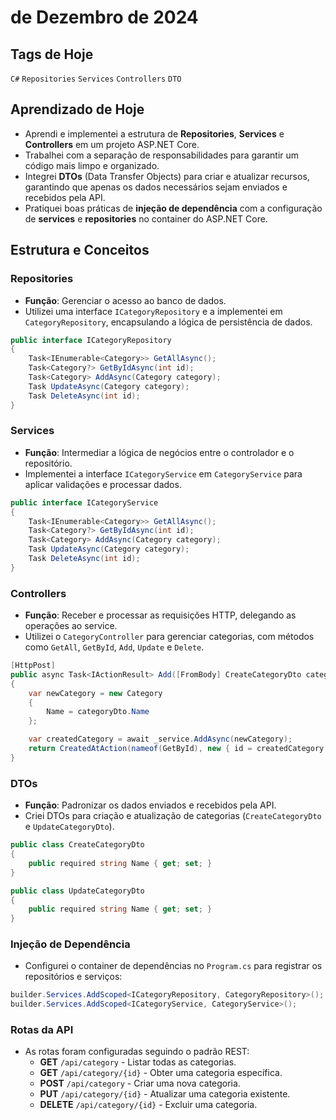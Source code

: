 #  de Dezembro de 2024

## Tags de Hoje

`C#` `Repositories` `Services` `Controllers` `DTO`

## Aprendizado de Hoje

- Aprendi e implementei a estrutura de **Repositories**, **Services** e **Controllers** em um projeto ASP.NET Core.
- Trabalhei com a separação de responsabilidades para garantir um código mais limpo e organizado.
- Integrei **DTOs** (Data Transfer Objects) para criar e atualizar recursos, garantindo que apenas os dados necessários sejam enviados e recebidos pela API.
- Pratiquei boas práticas de **injeção de dependência** com a configuração de **services** e **repositories** no container do ASP.NET Core.

## Estrutura e Conceitos

### **Repositories**
- **Função**: Gerenciar o acesso ao banco de dados.
- Utilizei uma interface `ICategoryRepository` e a implementei em `CategoryRepository`, encapsulando a lógica de persistência de dados.

```csharp
public interface ICategoryRepository
{
    Task<IEnumerable<Category>> GetAllAsync();
    Task<Category?> GetByIdAsync(int id);
    Task<Category> AddAsync(Category category);
    Task UpdateAsync(Category category);
    Task DeleteAsync(int id);
}
```

### **Services**
- **Função**: Intermediar a lógica de negócios entre o controlador e o repositório.
- Implementei a interface `ICategoryService` em `CategoryService` para aplicar validações e processar dados.

```csharp
public interface ICategoryService
{
    Task<IEnumerable<Category>> GetAllAsync();
    Task<Category?> GetByIdAsync(int id);
    Task<Category> AddAsync(Category category);
    Task UpdateAsync(Category category);
    Task DeleteAsync(int id);
}
```

### **Controllers**
- **Função**: Receber e processar as requisições HTTP, delegando as operações ao service.
- Utilizei o `CategoryController` para gerenciar categorias, com métodos como `GetAll`, `GetById`, `Add`, `Update` e `Delete`.

```csharp
[HttpPost]
public async Task<IActionResult> Add([FromBody] CreateCategoryDto categoryDto)
{
    var newCategory = new Category
    {
        Name = categoryDto.Name
    };

    var createdCategory = await _service.AddAsync(newCategory);
    return CreatedAtAction(nameof(GetById), new { id = createdCategory.Id }, createdCategory);
}
```

### **DTOs**
- **Função**: Padronizar os dados enviados e recebidos pela API.
- Criei DTOs para criação e atualização de categorias (`CreateCategoryDto` e `UpdateCategoryDto`).

```csharp
public class CreateCategoryDto
{
    public required string Name { get; set; }
}

public class UpdateCategoryDto
{
    public required string Name { get; set; }
}
```

### **Injeção de Dependência**
- Configurei o container de dependências no `Program.cs` para registrar os repositórios e serviços:
```csharp
builder.Services.AddScoped<ICategoryRepository, CategoryRepository>();
builder.Services.AddScoped<ICategoryService, CategoryService>();
```

### **Rotas da API**
- As rotas foram configuradas seguindo o padrão REST:
    - **GET** `/api/category` - Listar todas as categorias.
    - **GET** `/api/category/{id}` - Obter uma categoria específica.
    - **POST** `/api/category` - Criar uma nova categoria.
    - **PUT** `/api/category/{id}` - Atualizar uma categoria existente.
    - **DELETE** `/api/category/{id}` - Excluir uma categoria.

